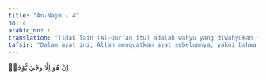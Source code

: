 ```yaml
---
title: "An-Najm - 4"
no: 4
arabic_no: ٤
translation: "Tidak lain (Al-Qur'an itu) adalah wahyu yang diwahyukan (kepadanya),"
tafsir: "Dalam ayat ini, Allah menguatkan ayat sebelumnya, yakni bahwa Muhammad saw hanyalah mengatakan apa yang diperintahkan oleh Allah untuk disampaikan kepada manusia secara sempurna, tidak ditambah-tambah dan tidak pula dikurangi menurut apa yang diwahyukan kepadanya. 'Abdullah bin 'Amr bin 'As menulis setiap apa yang ia dengar dari Rasulullah saw, karena ia mau menghafalkannya. Tapi orang-orang Quraisy melarangnya. Mereka mengatakan mengapa ia menulis setiap perkataan Muhammad saw, sedangkan Muhammad itu adalah manusia biasa yang berkata dalam keadaan marah. Maka berhentilah 'Abdullah bin 'Umar menulis. Kemudian ia mendatangi Rasulullah saw, dan memberitahukan perihalnya itu. Maka bersabdalah Rasulullah saw:\"Tulislah demi Zat yang menguasai diriku, tidak ada yang keluar dari perkataanku kecuali kebenaran.\" (Riwayat Ahmad dan Abu Dawud) \n\nAl-hafidz Abu Bakar al-Bazzar menyebutkan riwayat Abu Hurairah bahwasanya Nabi Muhammad saw bersabda: ) \"Sesuatu yang aku kabarkan kepadamu bahwa ia dari Allah swt, maka tidak ada keraguan padanya.\" (Riwayat Ibnu hibban dan alBazzar) \n\nImam Ahmad dan al-Bazzar meriwayatkan dari Abu Hurairah, ia berkata bahwa Rasulullah saw bersabda: \"Tidaklah aku berkata kecuali yang benar.\" (Riwayat Ahmad dan alBazzar)"
---
```


اِنْ هُوَ اِلَّا وَحْيٌ يُّوْحٰىۙ 
